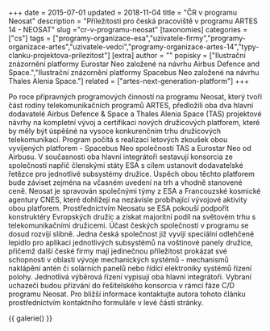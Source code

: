 +++
date = 2015-07-01
updated = 2018-11-04
title = "ČR v programu Neosat"
description = "Příležitosti pro česká pracoviště v programu ARTES 14 - NEOSAT"
slug ="cr-v-programu-neosat"
[taxonomies]
categories = ["cs"]
tags = ["programy-organizace-esa","uzivatele-firmy","programy-organizace-artes","uzivatele-vedci","programy-organizace-artes-14","typy-clanku-projektova-prilezitost"]
[extra]
author = ""
popisky = ["Ilustrační znázornění platformy Eurostar Neo založené na návrhu Airbus Defence and Space.","Ilustrační znázornění platformy Spacebus Neo založené na návrhu Thales Alenia Space."]
related = ["artes-next-generation-platform"]
+++

Po roce přípravných programových činností na programu Neosat, který tvoří část rodiny telekomunikačních programů ARTES, předložili oba dva hlavní dodavatelé Airbus Defence & Space a Thales Alenia Space (TAS) projektové návrhy na kompletní vývoj a certifikaci nových družicových platforem, které by měly být úspěšné na vysoce konkurenčním trhu družicových telekomunikací. Program počítá s realizací letových zkoušek obou vyvíjených platforem - Spacebus Neo společnosti TAS a Eurostar Neo od Airbusu. V současnosti oba hlavní integrátoři sestavují konsorcia ze společností napříč členskými státy ESA s cílem ustanovit dodavatelské řetězce pro jednotlivé subsystémy družice. Úspěch obou těchto platforem bude záviset zejména na včasném uvedení na trh a vhodně stanovené ceně. Neosat je spravován společnými týmy z ESA a Francouzské kosmické agentury CNES, které dohlížejí na nezávisle probíhající vývojové aktivity obou platforem. Prostřednictvím Neosatu se ESA pokouší podpořit konstruktéry Evropských družic a získat majoritní podíl na světovém trhu s telekomunikačními družicemi. Účast českých společností v programu se dosud rozvíjí slibně. Jedna česká společnost již vyvíjí speciální odlehčené lepidlo pro aplikaci jednotlivých subsystémů na voštinové panely družice, přičemž další české firmy mají jedinečnou příležitost prokázat své schopnosti v oblasti vývoje mechanických systémů - mechanismů naklápění antén či solárních panelů nebo řídící elektroniky systémů řízení polohy. Jednotlivá výběrová řízení vypisují oba hlavní integrátoři. Vybraní uchazeči budou přizvání do řešitelského konsorcia v rámci fáze C/D programu Neosat. Pro bližší informace kontaktujte autora tohoto článku prostřednictvím kontaktního formuláře v levé části stránky.

{{ galerie() }}
